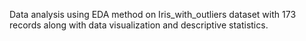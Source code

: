 Data analysis using EDA method on Iris_with_outliers dataset with 173 records along with data visualization and descriptive statistics.
